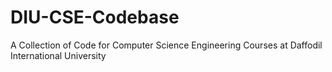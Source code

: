 # DIU-CSE-Codebase
A Collection of Code for Computer Science Engineering Courses at Daffodil International University
